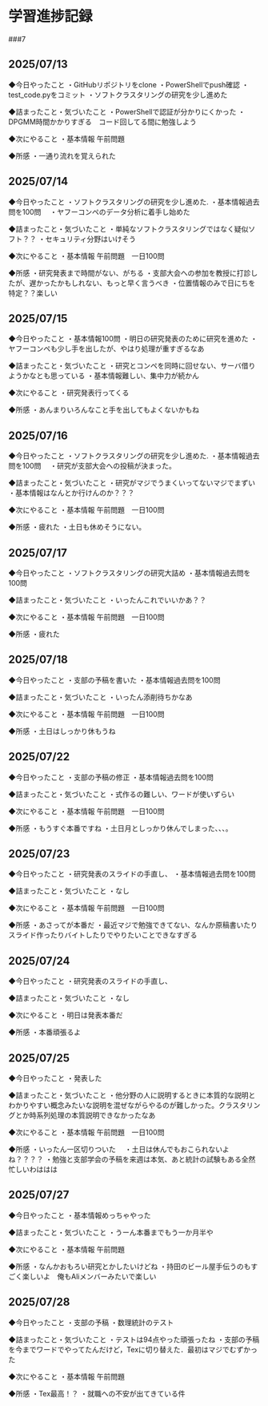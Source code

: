 # 学習進捗記録
###7
## 2025/07/13

◆今日やったこと
・GitHubリポジトリをclone
・PowerShellでpush確認
・test_code.pyをコミット
・ソフトクラスタリングの研究を少し進めた

◆詰まったこと・気づいたこと
・PowerShellで認証が分かりにくかった
・DPGMM時間かかりすぎる　コード回してる間に勉強しよう

◆次にやること
・基本情報 午前問題

◆所感
・一通り流れを覚えられた

## 2025/07/14

◆今日やったこと
・ソフトクラスタリングの研究を少し進めた.
・基本情報過去問を100問　
・ヤフーコンペのデータ分析に着手し始めた

◆詰まったこと・気づいたこと
・単純なソフトクラスタリングではなく疑似ソフト？？
・セキュリティ分野はいけそう

◆次にやること
・基本情報 午前問題　一日100問

◆所感
・研究発表まで時間がない、がちる
・支部大会への参加を教授に打診したが、遅かったかもしれない、もっと早く言うべき
・位置情報のみで日にちを特定？？楽しい

## 2025/07/15

◆今日やったこと
・基本情報100問
・明日の研究発表のために研究を進めた
・ヤフーコンペも少し手を出したが、やはり処理が重すぎるなあ

◆詰まったこと・気づいたこと
・研究とコンペを同時に回せない、サーバ借りようかなとも思っている
・基本情報難しい、集中力が続かん

◆次にやること
・研究発表行ってくる

◆所感
・あんまりいろんなこと手を出してもよくないかもね

## 2025/07/16

◆今日やったこと
・ソフトクラスタリングの研究を少し進めた.
・基本情報過去問を100問　
・研究が支部大会への投稿が決まった。

◆詰まったこと・気づいたこと
・研究がマジでうまくいってないマジでまずい
・基本情報はなんとか行けんのか？？？

◆次にやること
・基本情報 午前問題　一日100問

◆所感
・疲れた
・土日も休めそうにない。

## 2025/07/17

◆今日やったこと
・ソフトクラスタリングの研究大詰め
・基本情報過去問を100問　


◆詰まったこと・気づいたこと
・いったんこれでいいかあ？？

◆次にやること
・基本情報 午前問題　一日100問

◆所感
・疲れた
## 2025/07/18

◆今日やったこと
・支部の予稿を書いた
・基本情報過去問を100問　

◆詰まったこと・気づいたこと
・いったん添削待ちかなあ

◆次にやること
・基本情報 午前問題　一日100問

◆所感
・土日はしっかり休もうね

## 2025/07/22

◆今日やったこと
・支部の予稿の修正
・基本情報過去問を100問　

◆詰まったこと・気づいたこと
・式作るの難しい、ワードが使いずらい

◆次にやること
・基本情報 午前問題　一日100問

◆所感
・もうすぐ本番ですね
・土日月としっかり休んでしまった、、、。

## 2025/07/23

◆今日やったこと
・研究発表のスライドの手直し、
・基本情報過去問を100問　

◆詰まったこと・気づいたこと
・なし

◆次にやること
・基本情報 午前問題　一日100問

◆所感
・あさってが本番だ
・最近マジで勉強できてない、なんか原稿書いたりスライド作ったりバイトしたりでやりたいことできなすぎる　
## 2025/07/24

◆今日やったこと
・研究発表のスライドの手直し、

◆詰まったこと・気づいたこと
・なし

◆次にやること
・明日は発表本番だ

◆所感
・本番頑張るよ


## 2025/07/25

◆今日やったこと
・発表した

◆詰まったこと・気づいたこと
・他分野の人に説明するときに本質的な説明とわかりやすい概念みたいな説明を混ぜながらやるのが難しかった。クラスタリングとか時系列処理の本質説明できなかったなあ


◆次にやること
・基本情報 午前問題　一日100問

◆所感
・いったん一区切りついた　
・土日は休んでもおこられないよね？？？？
・勉強と支部学会の予稿を来週は本気、あと統計の試験もある全然忙しいわははは


## 2025/07/27

◆今日やったこと
・基本情報めっちゃやった

◆詰まったこと・気づいたこと
・うーん本番までもう一か月半や

◆次にやること
・基本情報 午前問題

◆所感
・なんかおもろい研究とかしたいけどね
・持田のビール屋手伝うのもすごく楽しいよ　俺もAliメンバーみたいで楽しい

## 2025/07/28 

◆今日やったこと
・支部の予稿
・数理統計のテスト

◆詰まったこと・気づいたこと
・テストは94点やった頑張ったね
・支部の予稿を今までワードでやってたんだけど，Texに切り替えた．最初はマジでむずかった

◆次にやること
・基本情報 午前問題

◆所感
・Tex最高！？
・就職への不安が出てきている件




